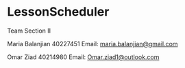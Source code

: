 # LessonScheduler

Team Section II

Maria Balanjian 40227451
Email: maria.balanjian@gmail.com

Omar Ziad 40214980
Email: Omar.ziad1@outlook.com

